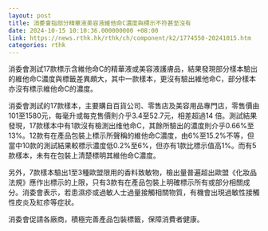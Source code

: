 ```yaml
---
layout: post
title: 消委會指部分精華液美容液維他命C濃度與標示不符甚至沒有
date: 2024-10-15 10:10:36.000000000 +08:00
link: https://news.rthk.hk/rthk/ch/component/k2/1774550-20241015.htm
categories: rthk
---
```


消委會測試17款標示含維他命C的精華液或美容液護膚品，結果發現部分樣本驗出的維他命C濃度與標籤差異頗大，其中一款樣本，更沒有驗出維他命C，部分樣本亦沒有標示維他命C的濃度。

消委會測試的17款樣本，主要購自百貨公司、零售店及美容用品專門店，零售價由101至1580元，每毫升或每克售價則介乎3.4至52.7元，相差超過14 倍。測試結果發現，17款樣本中有1款沒有檢測出维他命C，其餘所驗出的濃度則介乎0.66%至13%。12款有在產品包裝上標示所聲稱的維他命C濃度，由6%至15.2%不等，但當中10款的測試結果較標示濃度低0.2%至6%，但亦有1款比標示值高1%。而有5款樣本，未有在包裝上清楚標明其維他命C濃度。

另外，7款樣本驗出1至3種歐盟限用的香料致敏物，檢出量普遍超出歐盟《化妝品法規》應作出標示的上限，只有3款有在產品包裝上明確標示所有或部分相關成分。消委會表示，若患濕疹或過敏人士過量接觸相關物質，有機會出現過敏性接觸性皮炎及紅疹等症狀。

消委會促請各廠商，積極完善產品包裝標籤，保障消費者健康。
